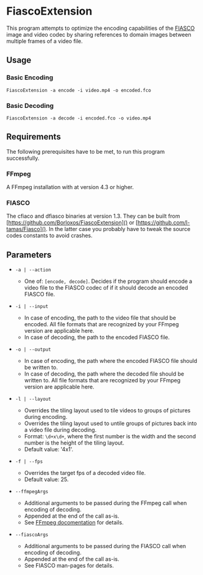 # FiascoExtension

This program attempts to optimize the encoding capabilities of the [FIASCO](https://github.com/l-tamas/Fiasco) image 
and video codec by sharing references to domain images between multiple frames of a video file.

## Usage

### Basic Encoding

```shell
FiascoExtension -a encode -i video.mp4 -o encoded.fco
```

### Basic Decoding

```shell
FiascoExtension -a decode -i encoded.fco -o video.mp4
```

## Requirements

The following prerequisites have to be met, to run this program successfully.

### FFmpeg

A FFmpeg installation with at version 4.3 or higher.

### FIASCO

The cfiaco and dfiasco binaries at version 1.3. They can be built from [https://github.com/Borloxos/FiascoExtension]() 
or [https://github.com/l-tamas/Fiasco](). In the latter case you probably have to tweak the source codes constants 
to avoid crashes.

## Parameters

- `-a | --action`
    - One of: `[encode, decode]`. Decides if the program should encode a video file to the FIASCO codec of if it should
      decode an encoded FIASCO file.

- `-i | --input`
    - In case of encoding, the path to the video file that should be encoded. All file formats that are recognized by
      your FFmpeg version are applicable here.
    - In case of decoding, the path to the encoded FIASCO file.

- `-o | --output`
    - In case of encoding, the path where the encoded FIASCO file should be written to.
    - In case of decoding, the path where the decoded file should be written to. All file formats that are recognized by
      your FFmpeg version are applicable here.
      
- `-l | --layout`
    - Overrides the tiling layout used to tile videos to groups of pictures during encoding.
    - Overrides the tiling layout used to untile groups of pictures back into a video file during decoding.
    - Format: `\d+x\d+`, where the first number is the width and the second number is the height of the tiling layout.
    - Default value: '4x1'.

- `-f | --fps`
    - Overrides the target fps of a decoded video file.
    - Default value: 25.

- `--ffmpegArgs`
    - Additional arguments to be passed during the FFmpeg call when encoding of decoding.
    - Appended at the end of the call as-is.
    - See [FFmpeg docomentation](https://ffmpeg.org/ffmpeg.html) for details.

- `--fiascoArgs`
    - Additional arguments to be passed during the FIASCO call when encoding of decoding.
    - Appended at the end of the call as-is.
    - See FIASCO man-pages for details.